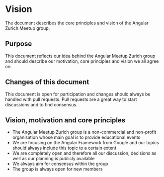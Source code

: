 # Vision
The document describes the core principles and vision of the Angular Zurich Meetup group.
## Purpose
This document reflects our idea behind the Angular Meetup Zurich group and should describe our motivation, core principles and vision we all agree on.
## Changes of this document
This document is open for participation and changes should always be handled with pull requests. Pull requests are a great way to start discussions and to find consensus.
## Vision, motivation and core principles
- The Angular Meetup Zurich group is a non-commercial and non-profit organisation whose main goal is to provide educational events
- We are focusing on the Angular Framework from Google and our topics should always include this topic to a certain extent
- We are completely open and therefore all our discussion, decisions as well as our planning is publicly available
- We always aim for consensus within the group
- The group is always open for new members
